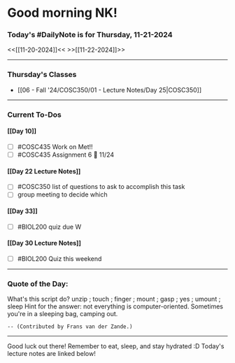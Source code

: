 # Good morning NK!
### Today's #DailyNote is for  Thursday, 11-21-2024

<<[[11-20-2024]]<<                \>>[[11-22-2024]]>>

------------
### Thursday's Classes
- [[06 - Fall '24/COSC350/01 - Lecture Notes/Day 25|COSC350]]


------------
### Current To-Dos
#### [[Day 10]]
- [ ] #COSC435 Work on Met!!
- [ ] #COSC435 Assignment 6 📅 11/24
#### [[Day 22 Lecture Notes]]
- [ ] #COSC350 list of questions to ask to accomplish this task
- [ ] group meeting to decide which 
#### [[Day 33]]
- [ ] #BIOL200 quiz due W
#### [[Day 30 Lecture Notes]]
- [ ] #BIOL200 Quiz this weekend

----------
### Quote of the Day:

 What's this script do?
    unzip ; touch ; finger ; mount ; gasp ; yes ; umount ; sleep
Hint for the answer: not everything is computer-oriented. Sometimes you're
in a sleeping bag, camping out.

    -- (Contributed by Frans van der Zande.)

-------
Good luck out there! Remember to eat, sleep, and stay hydrated :D
Today's lecture notes are linked below!